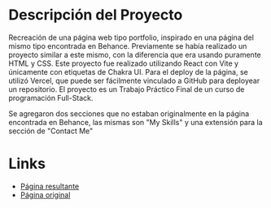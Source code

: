 <h1> Descripción del Proyecto </h1>
<p> 
  Recreación de una página web tipo portfolio, inspirado en una página del mismo tipo encontrada en Behance. 
  Previamente se había realizado un proyecto similar a este mismo, con la diferencia que era usando puramente HTML y CSS. 
  Este proyecto fue realizado utilizando React con Vite y únicamente con etiquetas de Chakra UI. 
  Para el deploy de la página, se utilizó Vercel, que puede ser fácilmente vinculado a GitHub para deployear un repositorio. 
  El proyecto es un Trabajo Práctico Final de un curso de programación Full-Stack.

  Se agregaron dos secciones que no estaban originalmente en la página encontrada en Behance, las mismas son "My Skills" y una extensión para la sección de "Contact Me"
</p>
<h1> Links</h1>
<ul>
  <li>
    <a href="https://portfolio-react-weld.vercel.app/"> Página resultante </a>
  </li>
  <li>
    <a href="https://www.behance.net/gallery/197657939/UIUX-Portfolio-Website-Landing-Page-Design-Figma?tracking_source=search_projects|portfolio+landing+page&l=75"> Página original </a>
  </li>
</ul>
</br>
